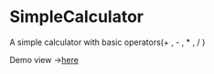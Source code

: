 # SimpleCalculator
A simple calculator with basic operators(+ , - , * , / )

Demo view ->[here](https://musing-euler-9d213e.netlify.app)
